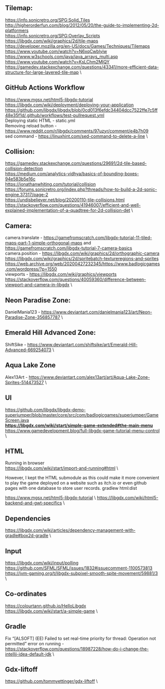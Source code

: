 ## Tilemap:

https://info.sonicretro.org/SPG:Solid_Tiles \
http://higherorderfun.com/blog/2012/05/20/the-guide-to-implementing-2d-platformers \
https://info.sonicretro.org/SPG:Overlay_Scripts \
https://libgdx.com/wiki/graphics/2d/tile-maps \
https://developer.mozilla.org/en-US/docs/Games/Techniques/Tilemaps \
https://www.youtube.com/watch?v=N6xqCwblyiw \
https://www.w3schools.com/java/java_arrays_multi.asp \
https://www.youtube.com/watch?v=KsLChm2MIQY \
https://gamedev.stackexchange.com/questions/43341/more-efficient-data-structure-for-large-layered-tile-map \

## GitHub Actions Workflow
https://www.mgsx.net/html5-libgdx-tutorial \
https://libgdx.com/wiki/deployment/deploying-your-application \
https://github.com/libgdx/libgdx/blob/0cd013f6efdc34404dcc7522ffe7c5ff48e35f1d/.github/workflows/test-pullrequest.yml \
Deploying static HTML - static.yml \
Removing reload button - https://www.reddit.com/r/libgdx/comments/97uzyr/comment/e4b7h09 \
sed command - https://linuxhint.com/sed-command-to-delete-a-line \


## Collision:

https://gamedev.stackexchange.com/questions/29691/2d-tile-based-collision-detection \
https://medium.com/analytics-vidhya/basics-of-bounding-boxes-94e583b5e16c \
https://jonathanwhiting.com/tutorial/collision \
https://forums.sonicretro.org/index.php?threads/how-to-build-a-2d-sonic-engine.37317/page-2 \
https://undisbeliever.net/blog/20200110-tile-collisions.html \
https://stackoverflow.com/questions/41946007/efficient-and-well-explained-implementation-of-a-quadtree-for-2d-collision-det \


## Camera:
camera.translate - https://gamefromscratch.com/libgdx-tutorial-11-tiled-maps-part-1-simple-orthogonal-maps and https://gamefromscratch.com/libgdx-tutorial-7-camera-basics \
camera.position - https://libgdx.com/wiki/graphics/2d/orthographic-camera \
https://libgdx.com/wiki/graphics/2d/spritebatch-textureregions-and-sprites \
https://web.archive.org/web/20200427232345/https://www.badlogicgames.com/wordpress/?p=1550 \
viewports - https://libgdx.com/wiki/graphics/viewports \
https://stackoverflow.com/questions/40059360/difference-between-viewport-and-camera-in-libgdx \

## Neon Paradise Zone:

DanielMania123 - https://www.deviantart.com/danielmania123/art/Neon-Paradise-Zone-356857787 \

## Emerald Hill Advanced Zone:

ShiftSike - https://www.deviantart.com/shiftsike/art/Emerald-Hill-Advanced-669254073 \

## Aqua Lake Zone

Alex13Art - https://www.deviantart.com/alex13art/art/Aqua-Lake-Zone-Sprites-514473527 \

## UI
https://github.com/libgdx/libgdx-demo-superjumper/blob/master/core/src/com/badlogicgames/superjumper/GameScreen.java \
**https://libgdx.com/wiki/start/simple-game-extended#the-main-menu** \
https://www.gamedevelopment.blog/full-libgdx-game-tutorial-menu-control \

## HTML
Running in browser \
https://libgdx.com/wiki/start/import-and-running#html \ 

However, I kept the HTML submodule as this could make it more convenient to play the game deployed on a website such as itch.io or even github pages with one database to store user records. gradlew html:dist 
 
https://www.mgsx.net/html5-libgdx-tutorial \ 
https://libgdx.com/wiki/html5-backend-and-gwt-specifics \

## Dependencies
https://libgdx.com/wiki/articles/dependency-management-with-gradle#box2d-gradle \

## Input
https://libgdx.com/wiki/input/polling \
https://github.com/SFML/SFML/issues/1832#issuecomment-1100573813 \
https://jvm-gaming.org/t/libgdx-subpixel-smooth-spite-movement/59881/3 \

## Co-ordinates
https://colourtann.github.io/HelloLibgdx \
https://libgdx.com/wiki/start/a-simple-game \

## Gradle
Fix “[ALSOFT] (EE) Failed to set real-time priority for thread: Operation not permitted” error on running - https://stackoverflow.com/questions/18987228/how-do-i-change-the-intellij-idea-default-jdk \

## Gdx-liftoff

https://github.com/tommyettinger/gdx-liftoff \

